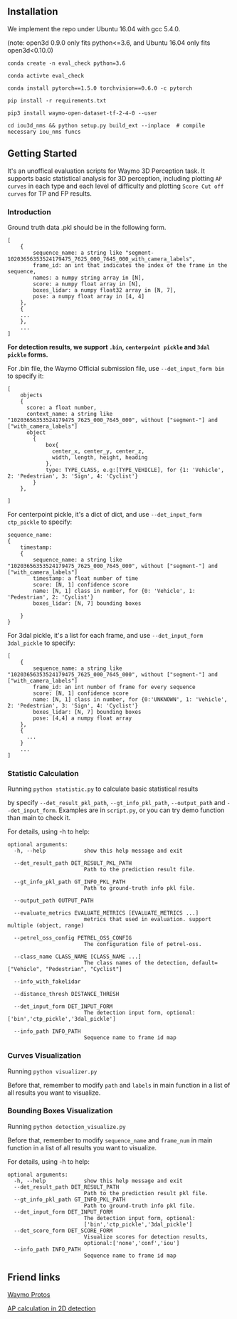## Installation

We implement the repo under Ubuntu 16.04 with gcc 5.4.0.

(note: open3d 0.9.0 only fits python<=3.6, and Ubuntu 16.04 only fits open3d<0.10.0)

```shell
conda create -n eval_check python=3.6

conda activte eval_check

conda install pytorch==1.5.0 torchvision==0.6.0 -c pytorch

pip install -r requirements.txt

pip3 install waymo-open-dataset-tf-2-4-0 --user

cd iou3d_nms && python setup.py build_ext --inplace  # compile necessary iou_nms funcs

```

## Getting Started

It's an unoffical evaluation scripts for Waymo 3D Perception task. It supports basic statistical analysis for 3D perception, 
including plotting `AP curves` in each type and each level of difficulty and plotting `Score Cut off curves` for TP
and FP results. 

### Introduction

Ground truth data .pkl should be in the following form. 

```shell
[
    {
        sequence_name: a string like "segment-10203656353524179475_7625_000_7645_000_with_camera_labels",
        frame_id: an int that indicates the index of the frame in the sequence,
        names: a numpy string array in [N],
        score: a numpy float array in [N],
        boxes_lidar: a numpy float32 array in [N, 7],
        pose: a numpy float array in [4, 4]
    },
    {
    ...
    },
    ...
]
```

**For detection results, we support `.bin`, `centerpoint pickle` and `3dal pickle` forms.**

For .bin file, the Waymo Official submission file, use `--det_input_form bin` to specify it:

```shell
[
    objects
    {
      score: a float number,
      context_name: a string like "10203656353524179475_7625_000_7645_000", without ["segment-"] and ["with_camera_labels"]
      object
        {
            box{
              center_x, center_y, center_z,
              width, length, height, heading
            },
            type: TYPE_CLASS, e.g:[TYPE_VEHICLE], for {1: 'Vehicle', 2: 'Pedestrian', 3: 'Sign', 4: 'Cyclist'}    
        }
    },
        
]
```

For centerpoint pickle, it's a dict of dict, and use `--det_input_form ctp_pickle` to specify:
```shell
sequence_name:
{
    timestamp:
    {
        sequence_name: a string like "10203656353524179475_7625_000_7645_000", without ["segment-"] and ["with_camera_labels"]
        timestamp: a float number of time
        score: [N, 1] confidence score
        name: [N, 1] class in number, for {0: 'Vehicle', 1: 'Pedestrian', 2: 'Cyclist'}
        boxes_lidar: [N, 7] bounding boxes
        
    }
}
```

For 3dal pickle, it's a list for each frame, and use `--det_input_form 3dal_pickle` to specify:
```shell
[   
    {
        sequence_name: a string like "10203656353524179475_7625_000_7645_000", without ["segment-"] and ["with_camera_labels"]
        frame_id: an int number of frame for every sequence
        score: [N, 1] confidence score
        name: [N, 1] class in number, for {0:'UNKNOWN', 1: 'Vehicle', 2: 'Pedestrian', 3: 'Sign', 4: 'Cyclist'}
        boxes_lidar: [N, 7] bounding boxes
        pose: [4,4] a numpy float array
    },
    {
      ...
    }
    ...
]
```

### Statistic Calculation
Running `python statistic.py` to calculate basic statistical results 

by specify `--det_result_pkl_path`, `--gt_info_pkl_path`,
`--output_path` and `--det_input_form`. Examples are in `script.py`, or you can try demo function than main to check it.

For details, using -h to help:
```shell
optional arguments:
  -h, --help            show this help message and exit

  --det_result_path DET_RESULT_PKL_PATH
                        Path to the prediction result file.

  --gt_info_pkl_path GT_INFO_PKL_PATH
                        Path to ground-truth info pkl file.

  --output_path OUTPUT_PATH

  --evaluate_metrics EVALUATE_METRICS [EVALUATE_METRICS ...]
                        metrics that used in evaluation. support multiple (object, range)

  --petrel_oss_config PETREL_OSS_CONFIG
                        The configuration file of petrel-oss.

  --class_name CLASS_NAME [CLASS_NAME ...]
                        The class names of the detection, default=["Vehicle", "Pedestrian", "Cyclist"]

  --info_with_fakelidar

  --distance_thresh DISTANCE_THRESH

  --det_input_form DET_INPUT_FORM
                        The detection input form, optional: ['bin','ctp_pickle','3dal_pickle']

  --info_path INFO_PATH
                        Sequence name to frame id map

```

### Curves Visualization

Running `python visualizer.py` 

Before that, remember to modify `path` and `labels` in main function in a list of all results you want to visualize.

### Bounding Boxes Visualization

Running `python detection_visualize.py`

Before that, remember to modify `sequence_name` and `frame_num` in main function in a list of all results you want to visualize.

For details, using -h to help:
```shell
optional arguments:
  -h, --help            show this help message and exit
  --det_result_path DET_RESULT_PATH
                        Path to the prediction result pkl file.
  --gt_info_pkl_path GT_INFO_PKL_PATH
                        Path to ground-truth info pkl file.
  --det_input_form DET_INPUT_FORM
                        The detection input form, optional:
                        ['bin','ctp_pickle','3dal_pickle']
  --det_score_form DET_SCORE_FORM
                        Visualize scores for detection results,
                        optional:['none','conf','iou']
  --info_path INFO_PATH
                        Sequence name to frame id map
```

## Friend links
[Waymo Protos](https://github.com/waymo-research/waymo-open-dataset)

[AP calculation in 2D detection](https://github.com/Cartucho/mAP)